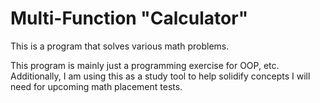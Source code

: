 # Multi-Function "Calculator"
This is a program that solves various math problems.

This program is mainly just a programming exercise for OOP, etc.
Additionally, I am using this as a study tool to help solidify concepts I will need for upcoming math placement tests.
